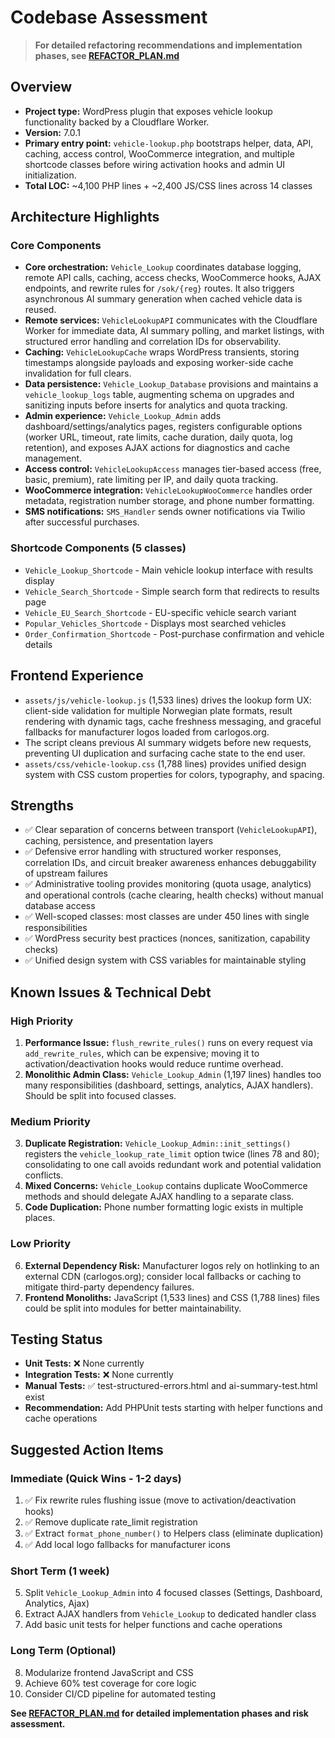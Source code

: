 # Codebase Assessment

> **For detailed refactoring recommendations and implementation phases, see [REFACTOR_PLAN.md](./REFACTOR_PLAN.md)**

## Overview
- **Project type:** WordPress plugin that exposes vehicle lookup functionality backed by a Cloudflare Worker.
- **Version:** 7.0.1
- **Primary entry point:** `vehicle-lookup.php` bootstraps helper, data, API, caching, access control, WooCommerce integration, and multiple shortcode classes before wiring activation hooks and admin UI initialization.
- **Total LOC:** ~4,100 PHP lines + ~2,400 JS/CSS lines across 14 classes

## Architecture Highlights

### Core Components
- **Core orchestration:** `Vehicle_Lookup` coordinates database logging, remote API calls, caching, access checks, WooCommerce hooks, AJAX endpoints, and rewrite rules for `/sok/{reg}` routes. It also triggers asynchronous AI summary generation when cached vehicle data is reused.
- **Remote services:** `VehicleLookupAPI` communicates with the Cloudflare Worker for immediate data, AI summary polling, and market listings, with structured error handling and correlation IDs for observability.
- **Caching:** `VehicleLookupCache` wraps WordPress transients, storing timestamps alongside payloads and exposing worker-side cache invalidation for full clears.
- **Data persistence:** `Vehicle_Lookup_Database` provisions and maintains a `vehicle_lookup_logs` table, augmenting schema on upgrades and sanitizing inputs before inserts for analytics and quota tracking.
- **Admin experience:** `Vehicle_Lookup_Admin` adds dashboard/settings/analytics pages, registers configurable options (worker URL, timeout, rate limits, cache duration, daily quota, log retention), and exposes AJAX actions for diagnostics and cache management.
- **Access control:** `VehicleLookupAccess` manages tier-based access (free, basic, premium), rate limiting per IP, and daily quota tracking.
- **WooCommerce integration:** `VehicleLookupWooCommerce` handles order metadata, registration number storage, and phone number formatting.
- **SMS notifications:** `SMS_Handler` sends owner notifications via Twilio after successful purchases.

### Shortcode Components (5 classes)
- `Vehicle_Lookup_Shortcode` - Main vehicle lookup interface with results display
- `Vehicle_Search_Shortcode` - Simple search form that redirects to results page
- `Vehicle_EU_Search_Shortcode` - EU-specific vehicle search variant
- `Popular_Vehicles_Shortcode` - Displays most searched vehicles
- `Order_Confirmation_Shortcode` - Post-purchase confirmation and vehicle details

## Frontend Experience
- `assets/js/vehicle-lookup.js` (1,533 lines) drives the lookup form UX: client-side validation for multiple Norwegian plate formats, result rendering with dynamic tags, cache freshness messaging, and graceful fallbacks for manufacturer logos loaded from carlogos.org.
- The script cleans previous AI summary widgets before new requests, preventing UI duplication and surfacing cache state to the end user.
- `assets/css/vehicle-lookup.css` (1,788 lines) provides unified design system with CSS custom properties for colors, typography, and spacing.

## Strengths
- ✅ Clear separation of concerns between transport (`VehicleLookupAPI`), caching, persistence, and presentation layers
- ✅ Defensive error handling with structured worker responses, correlation IDs, and circuit breaker awareness enhances debuggability of upstream failures
- ✅ Administrative tooling provides monitoring (quota usage, analytics) and operational controls (cache clearing, health checks) without manual database access
- ✅ Well-scoped classes: most classes are under 450 lines with single responsibilities
- ✅ WordPress security best practices (nonces, sanitization, capability checks)
- ✅ Unified design system with CSS variables for maintainable styling

## Known Issues & Technical Debt

### High Priority
1. **Performance Issue:** `flush_rewrite_rules()` runs on every request via `add_rewrite_rules`, which can be expensive; moving it to activation/deactivation hooks would reduce runtime overhead.
2. **Monolithic Admin Class:** `Vehicle_Lookup_Admin` (1,197 lines) handles too many responsibilities (dashboard, settings, analytics, AJAX handlers). Should be split into focused classes.

### Medium Priority
3. **Duplicate Registration:** `Vehicle_Lookup_Admin::init_settings()` registers the `vehicle_lookup_rate_limit` option twice (lines 78 and 80); consolidating to one call avoids redundant work and potential validation conflicts.
4. **Mixed Concerns:** `Vehicle_Lookup` contains duplicate WooCommerce methods and should delegate AJAX handling to a separate class.
5. **Code Duplication:** Phone number formatting logic exists in multiple places.

### Low Priority
6. **External Dependency Risk:** Manufacturer logos rely on hotlinking to an external CDN (carlogos.org); consider local fallbacks or caching to mitigate third-party dependency failures.
7. **Frontend Monoliths:** JavaScript (1,533 lines) and CSS (1,788 lines) files could be split into modules for better maintainability.

## Testing Status
- **Unit Tests:** ❌ None currently
- **Integration Tests:** ❌ None currently
- **Manual Tests:** ✅ test-structured-errors.html and ai-summary-test.html exist
- **Recommendation:** Add PHPUnit tests starting with helper functions and cache operations

## Suggested Action Items

### Immediate (Quick Wins - 1-2 days)
1. ✅ Fix rewrite rules flushing issue (move to activation/deactivation hooks)
2. ✅ Remove duplicate rate_limit registration
3. ✅ Extract `format_phone_number()` to Helpers class (eliminate duplication)
4. ✅ Add local logo fallbacks for manufacturer icons

### Short Term (1 week)
5. Split `Vehicle_Lookup_Admin` into 4 focused classes (Settings, Dashboard, Analytics, Ajax)
6. Extract AJAX handlers from `Vehicle_Lookup` to dedicated handler class
7. Add basic unit tests for helper functions and cache operations

### Long Term (Optional)
8. Modularize frontend JavaScript and CSS
9. Achieve 60% test coverage for core logic
10. Consider CI/CD pipeline for automated testing

**See [REFACTOR_PLAN.md](./REFACTOR_PLAN.md) for detailed implementation phases and risk assessment.**
